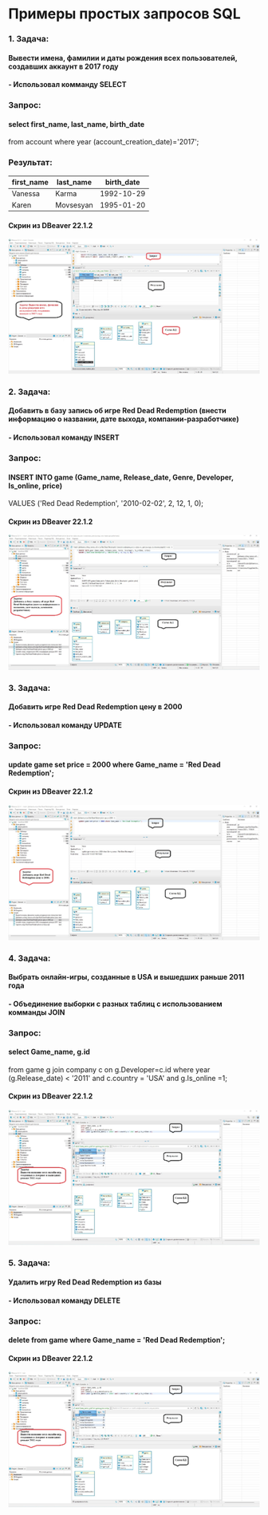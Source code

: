 # Примеры простых запросов SQL

### 1. Задача: 

#### Вывести имена, фамилии и даты рождения всех пользователей, создавших аккаунт в 2017 году
#### - Использовал комманду SELECT

### Запрос: 

#### select first_name, last_name, birth_date  
from account where year (account_creation_date)='2017';

### Результат:

| first_name | last_name | birth_date |
|------------|-----------|------------|
|  Vanessa   |  Karma    | 1992-10-29 |
|  Karen     | Movsesyan | 1995-01-20 |

#### Скрин из DBeaver 22.1.2 
![](https://github.com/AlekseiMysenko/--SQL/blob/main/Вывести%20имена%2C%20фамилии%20и%20даты%20рождения%20всех%20пользователей%2C%20создавших%20аккаунт%20в%202017%20году.jpg)

### 2. Задача:

#### Добавить в базу запись об игре Red Dead Redemption (внести информацию о названии, дате выхода, компании-разработчике)
#### - Использовал команду INSERT

### Запрос: 

#### INSERT INTO game (Game_name, Release_date, Genre, Developer, Is_online, price)
VALUES ('Red Dead Redemption', '2010-02-02',  2, 12, 1, 0);

#### Скрин из DBeaver 22.1.2
![](https://github.com/AlekseiMysenko/--SQL/blob/main/Добавить%20в%20базу%20запись%20об%20игре%20Red%20Dead%20Redemption%20(внести%20информацию%20о%20названии%2C%20дате%20выхода%2C%20компании-разработчике).jpg)

### 3. Задача:

#### Добавить игре Red Dead Redemption цену в 2000
#### - Использовал команду UPDATE

### Запрос: 

#### update game set price = 2000 where Game_name = 'Red Dead Redemption';

#### Скрин из DBeaver 22.1.2
![](https://github.com/AlekseiMysenko/--SQL/blob/main/Добавить%20игре%20Red%20Dead%20Redemption%20цену%20в%202000.jpg)

### 4. Задача:

#### Выбрать онлайн-игры, созданные в USA и вышедших раньше 2011 года
#### - Объединение выборки с разных таблиц с использованием комманды JOIN

### Запрос: 

#### select Game_name, g.id
from game g 
join company c on g.Developer=c.id 
where year (g.Release_date) < '2011' and c.country = 'USA' and g.Is_online =1; 

#### Скрин из DBeaver 22.1.2
![](https://github.com/AlekseiMysenko/--SQL/blob/main/Вывести%20онлайн-игры%2C%20созданные%20в%20USA%20и%20вышедших%20раньше%202011%20г.jpg)

### 5. Задача:

#### Удалить игру Red Dead Redemption из базы
#### - Использовал команду DELETE

### Запрос: 

#### delete from game where Game_name = 'Red Dead Redemption';

#### Скрин из DBeaver 22.1.2
![](https://github.com/AlekseiMysenko/--SQL/blob/main/Вывести%20онлайн-игры%2C%20созданные%20в%20USA%20и%20вышедших%20раньше%202011%20г.jpg)
